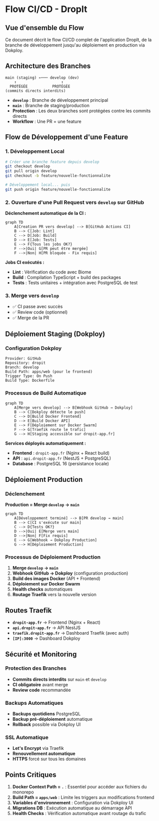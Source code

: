 # Flow CI/CD - DropIt

## Vue d'ensemble du Flow

Ce document décrit le flow CI/CD complet de l'application DropIt, de la branche de développement jusqu'au déploiement en production via Dokploy.

## Architecture des Branches

```
main (staging) ←─── develop (dev)
    ↑                    ↑
  PROTÉGÉE           PROTÉGÉE
(commits directs interdits)
```

- **`develop`** : Branche de développement principal
- **`main`** : Branche de staging/production
- **Protection** : Les deux branches sont protégées contre les commits directs
- **Workflow** : Une PR = une feature

## Flow de Développement d'une Feature

### 1. Développement Local
```bash
# Créer une branche feature depuis develop
git checkout develop
git pull origin develop
git checkout -b feature/nouvelle-fonctionnalite

# Développement local... puis
git push origin feature/nouvelle-fonctionnalite 
```

### 2. Ouverture d'une Pull Request vers `develop` sur GitHub

**Déclenchement automatique de la CI :**

```mermaid
graph TD
    A[Creation PR vers develop] --> B[GitHub Actions CI]
    B --> C[Job: Lint]
    C --> D[Job: Build]
    D --> E[Job: Tests]
    E --> F{Tous les jobs OK?}
    F -->|Oui| G[PR peut être mergée]
    F -->|Non| H[PR bloquée - Fix requis]
```

**Jobs CI exécutés :**
- **Lint** : Vérification du code avec Biome
- **Build** : Compilation TypeScript + build des packages
- **Tests** : Tests unitaires + intégration avec PostgreSQL de test

### 3. Merge vers `develop`
- ✅ CI passe avec succès
- ✅ Review code (optionnel)
- ✅ Merge de la PR

## Déploiement Staging (Dokploy)

### Configuration Dokploy
```
Provider: GitHub
Repository: dropit
Branch: develop
Build Path: apps/web (pour le frontend)
Trigger Type: On Push
Build Type: Dockerfile
```

### Processus de Build Automatique

```mermaid
graph TD
    A[Merge vers develop] --> B[Webhook GitHub → Dokploy]
    B --> C[Dokploy détecte le push]
    C --> D[Build Docker Frontend]
    D --> E[Build Docker API]
    E --> F[Déploiement sur Docker Swarm]
    F --> G[Traefik route le trafic]
    G --> H[Staging accessible sur dropit-app.fr]
```

**Services déployés automatiquement :**
- **Frontend** : `dropit-app.fr` (Nginx + React build)
- **API** : `api.dropit-app.fr` (NestJS + PostgreSQL)
- **Database** : PostgreSQL 16 (persistance locale)

## Déploiement Production

### Déclenchement
**Production = Merge `develop` → `main`**

```mermaid
graph TD
    A[Développement terminé] --> B[PR develop → main]
    B --> C[CI s'exécute sur main]
    C --> D{Tests OK?}
    D -->|Oui| E[Merge vers main]
    D -->|Non| F[Fix requis]
    E --> G[Webhook → Dokploy Production]
    G --> H[Déploiement Production]
```

### Processus de Déploiement Production

1. **Merge `develop` → `main`**
2. **Webhook GitHub → Dokploy** (configuration production)
3. **Build des images Docker** (API + Frontend)
4. **Déploiement sur Docker Swarm**
5. **Health checks** automatiques
6. **Routage Traefik** vers la nouvelle version

## Routes Traefik

- **`dropit-app.fr`** → Frontend (Nginx + React)
- **`api.dropit-app.fr`** → API NestJS
- **`traefik.dropit-app.fr`** → Dashboard Traefik (avec auth)
- **`[IP]:3000`** → Dashboard Dokploy

## Sécurité et Monitoring

### Protection des Branches
- **Commits directs interdits** sur `main` et `develop`
- **CI obligatoire** avant merge
- **Review code** recommandée

### Backups Automatiques
- **Backups quotidiens** PostgreSQL
- **Backup pré-déploiement** automatique
- **Rollback** possible via Dokploy UI

### SSL Automatique
- **Let's Encrypt** via Traefik
- **Renouvellement automatique**
- **HTTPS** forcé sur tous les domaines

## Points Critiques

1. **Docker Context Path = `.`** : Essentiel pour accéder aux fichiers du monorepo
2. **Build Path = `apps/web`** : Limite les triggers aux modifications frontend
3. **Variables d'environnement** : Configuration via Dokploy UI
4. **Migrations DB** : Exécution automatique au démarrage API
5. **Health Checks** : Vérification automatique avant routage du trafic

